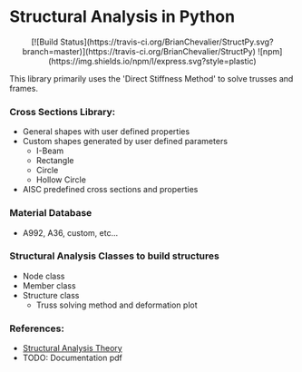 # Structural Analysis in Python

<p align="center">
[![Build Status](https://travis-ci.org/BrianChevalier/StructPy.svg?branch=master)](https://travis-ci.org/BrianChevalier/StructPy)
![npm](https://img.shields.io/npm/l/express.svg?style=plastic)
</p>

This library primarily uses the 'Direct Stiffness Method' to solve trusses and frames.

### Cross Sections Library:
* General shapes with user defined properties
* Custom shapes generated by user defined parameters
	* I-Beam
	* Rectangle
	* Circle
	* Hollow Circle
* AISC predefined cross sections and properties

### Material Database
* A992, A36, custom, etc...

### Structural Analysis Classes to build structures
* Node class
* Member class
* Structure class
	* Truss solving method and deformation plot

### References:

* [Structural Analysis Theory](https://github.com/BrianChevalier/StructPy/blob/master/Documentation/Main.pdf)
* TODO: Documentation pdf